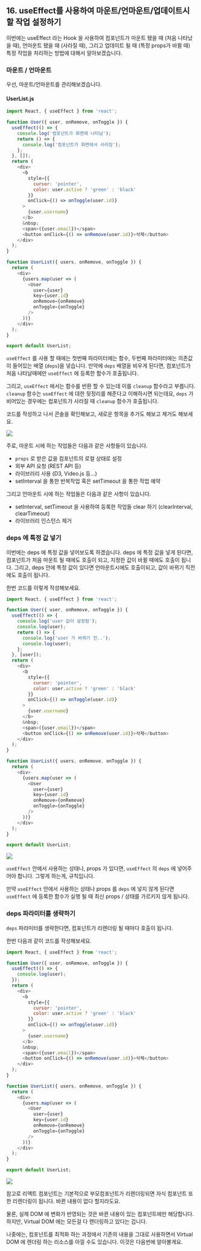 ## 16. useEffect를 사용하여 마운트/언마운트/업데이트시 할 작업 설정하기

이번에는 useEffect 라는 Hook 을 사용하여 컴포넌트가 마운트 됐을 때 (처음 나타났을 때), 언마운트 됐을 때 (사라질 때), 그리고 업데이트 될 때 (특정 props가 바뀔 때) 특정 작업을 처리하는 방법에 대해서 알아보겠습니다.

### 마운트 / 언마운트

우선, 마운트/언마운트를 관리해보겠습니다.

#### UserList.js

```javascript
import React, { useEffect } from 'react';

function User({ user, onRemove, onToggle }) {
  useEffect(() => {
    console.log('컴포넌트가 화면에 나타남');
    return () => {
      console.log('컴포넌트가 화면에서 사라짐');
    };
  }, []);
  return (
    <div>
      <b
        style={{
          cursor: 'pointer',
          color: user.active ? 'green' : 'black'
        }}
        onClick={() => onToggle(user.id)}
      >
        {user.username}
      </b>
      &nbsp;
      <span>({user.email})</span>
      <button onClick={() => onRemove(user.id)}>삭제</button>
    </div>
  );
}

function UserList({ users, onRemove, onToggle }) {
  return (
    <div>
      {users.map(user => (
        <User
          user={user}
          key={user.id}
          onRemove={onRemove}
          onToggle={onToggle}
        />
      ))}
    </div>
  );
}

export default UserList;
```

`useEffect` 를 사용 할 때에는 첫번째 파라미터에는 함수, 두번째 파라미터에는 의존값이 들어있는 배열 (`deps`)을 넣습니다. 만약에 `deps` 배열을 비우게 된다면, 컴포넌트가 처음 나타날때에만 `useEffect` 에 등록한 함수가 호출됩니다.

그리고, `useEffect` 에서는 함수를 반환 할 수 있는데 이를 `cleanup` 함수라고 부릅니다. `cleanup` 함수는 `useEffect` 에 대한 뒷정리를 해준다고 이해하시면 되는데요, `deps` 가 비어있는 경우에는 컴포넌트가 사라질 때 `cleanup` 함수가 호출됩니다.

코드를 작성하고 나서 콘솔을 확인해보고, 새로운 항목을 추가도 해보고 제거도 해보세요.

![](https://i.imgur.com/kBFMe8m.png)

주로, 마운트 시에 하는 작업들은 다음과 같은 사항들이 있습니다.

- `props` 로 받은 값을 컴포넌트의 로컬 상태로 설정
- 외부 API 요청 (REST API 등)
- 라이브러리 사용 (D3, Video.js 등...)
- setInterval 을 통한 반복작업 혹은 setTimeout 을 통한 작업 예약

그리고 언마운트 시에 하는 작업들은 다음과 같은 사항이 있습니다.

- setInterval, setTimeout 을 사용하여 등록한 작업들 clear 하기 (clearInterval, clearTimeout)
- 라이브러리 인스턴스 제거

### deps 에 특정 값 넣기

이번에는 deps 에 특정 값을 넣어보도록 하겠습니다. deps 에 특정 값을 넣게 된다면, 컴포넌트가 처음 마운트 될 때에도 호출이 되고, 지정한 값이 바뀔 때에도 호출이 됩니다. 그리고, deps 안에 특정 값이 있다면 언마운트시에도 호출이되고, 값이 바뀌기 직전에도 호출이 됩니다.

한번 코드를 이렇게 작성해보세요.

```javascript
import React, { useEffect } from 'react';

function User({ user, onRemove, onToggle }) {
  useEffect(() => {
    console.log('user 값이 설정됨');
    console.log(user);
    return () => {
      console.log('user 가 바뀌기 전..');
      console.log(user);
    };
  }, [user]);
  return (
    <div>
      <b
        style={{
          cursor: 'pointer',
          color: user.active ? 'green' : 'black'
        }}
        onClick={() => onToggle(user.id)}
      >
        {user.username}
      </b>
      &nbsp;
      <span>({user.email})</span>
      <button onClick={() => onRemove(user.id)}>삭제</button>
    </div>
  );
}

function UserList({ users, onRemove, onToggle }) {
  return (
    <div>
      {users.map(user => (
        <User
          user={user}
          key={user.id}
          onRemove={onRemove}
          onToggle={onToggle}
        />
      ))}
    </div>
  );
}

export default UserList;
```

![](https://i.imgur.com/d2oJt9L.png)

`useEffect` 안에서 사용하는 상태나, props 가 있다면, `useEffect` 의 `deps` 에 넣어주어야 합니다. 그렇게 하는게, 규칙입니다.

만약 `useEffect` 안에서 사용하는 상태나 props 를 `deps` 에 넣지 않게 된다면 `useEffect` 에 등록한 함수가 실행 될 때 최신 props / 상태를 가르키지 않게 됩니다.

### deps 파라미터를 생략하기

`deps` 파라미터를 생략한다면, 컴포넌트가 리렌더링 될 때마다 호출이 됩니다.

한번 다음과 같이 코드를 작성해보세요.

```javascript
import React, { useEffect } from 'react';

function User({ user, onRemove, onToggle }) {
  useEffect(() => {
    console.log(user);
  });
  return (
    <div>
      <b
        style={{
          cursor: 'pointer',
          color: user.active ? 'green' : 'black'
        }}
        onClick={() => onToggle(user.id)}
      >
        {user.username}
      </b>
      &nbsp;
      <span>({user.email})</span>
      <button onClick={() => onRemove(user.id)}>삭제</button>
    </div>
  );
}

function UserList({ users, onRemove, onToggle }) {
  return (
    <div>
      {users.map(user => (
        <User
          user={user}
          key={user.id}
          onRemove={onRemove}
          onToggle={onToggle}
        />
      ))}
    </div>
  );
}

export default UserList;
```

![](https://i.imgur.com/mh4bqfl.png)

참고로 리액트 컴포넌트는 기본적으로 부모컴포넌트가 리렌더링되면 자식 컴포넌트 또한 리렌더링이 됩니다. 바뀐 내용이 없다 할지라도요.

물론, 실제 DOM 에 변화가 반영되는 것은 바뀐 내용이 있는 컴포넌트에만 해당합니다. 하지만, Virtual DOM 에는 모든걸 다 렌더링하고 있다는 겁니다.

나중에는, 컴포넌트를 최적화 하는 과정에서 기존의 내용을 그대로 사용하면서 Virtual DOM 에 렌더링 하는 리소스를 아낄 수도 있습니다. 이것은 다음번에 알아볼게요.
